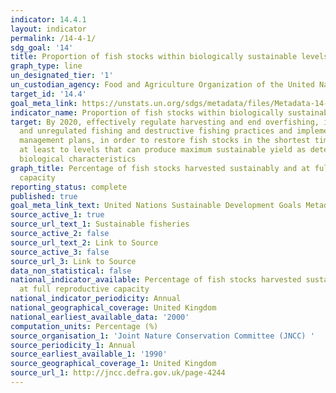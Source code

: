 ```yaml
---
indicator: 14.4.1
layout: indicator
permalink: /14-4-1/
sdg_goal: '14'
title: Proportion of fish stocks within biologically sustainable levels
graph_type: line
un_designated_tier: '1'
un_custodian_agency: Food and Agriculture Organization of the United Nations (FAO)
target_id: '14.4'
goal_meta_link: https://unstats.un.org/sdgs/metadata/files/Metadata-14-04-01.pdf
indicator_name: Proportion of fish stocks within biologically sustainable levels
target: By 2020, effectively regulate harvesting and end overfishing, illegal, unreported
  and unregulated fishing and destructive fishing practices and implement science-based
  management plans, in order to restore fish stocks in the shortest time feasible,
  at least to levels that can produce maximum sustainable yield as determined by their
  biological characteristics
graph_title: Percentage of fish stocks harvested sustainably and at full reproductive
  capacity
reporting_status: complete
published: true
goal_meta_link_text: United Nations Sustainable Development Goals Metadata (pdf 369kB)
source_active_1: true
source_url_text_1: Sustainable fisheries
source_active_2: false
source_url_text_2: Link to Source
source_active_3: false
source_url_3: Link to Source
data_non_statistical: false
national_indicator_available: Percentage of fish stocks harvested sustainably and
  at full reproductive capacity
national_indicator_periodicity: Annual
national_geographical_coverage: United Kingdom
national_earliest_available_data: '2000'
computation_units: Percentage (%)
source_organisation_1: 'Joint Nature Conservation Committee (JNCC) '
source_periodicity_1: Annual
source_earliest_available_1: '1990'
source_geographical_coverage_1: United Kingdom
source_url_1: http://jncc.defra.gov.uk/page-4244
---
```

